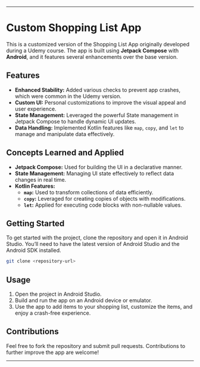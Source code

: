 

---

# Custom Shopping List App

This is a customized version of the Shopping List App originally developed during a Udemy course. The app is built using **Jetpack Compose** with **Android**, and it features several enhancements over the base version.

## Features

- **Enhanced Stability:** Added various checks to prevent app crashes, which were common in the Udemy version.
- **Custom UI:** Personal customizations to improve the visual appeal and user experience.
- **State Management:** Leveraged the powerful State management in Jetpack Compose to handle dynamic UI updates.
- **Data Handling:** Implemented Kotlin features like `map`, `copy`, and `let` to manage and manipulate data effectively.

## Concepts Learned and Applied

- **Jetpack Compose:** Used for building the UI in a declarative manner.
- **State Management:** Managing UI state effectively to reflect data changes in real time.
- **Kotlin Features:**
  - **`map`:** Used to transform collections of data efficiently.
  - **`copy`:** Leveraged for creating copies of objects with modifications.
  - **`let`:** Applied for executing code blocks with non-nullable values.

## Getting Started

To get started with the project, clone the repository and open it in Android Studio. You’ll need to have the latest version of Android Studio and the Android SDK installed.

```bash
git clone <repository-url>
```

## Usage

1. Open the project in Android Studio.
2. Build and run the app on an Android device or emulator.
3. Use the app to add items to your shopping list, customize the items, and enjoy a crash-free experience.

## Contributions

Feel free to fork the repository and submit pull requests. Contributions to further improve the app are welcome!

---

